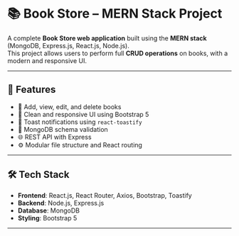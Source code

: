 # 📚 Book Store – MERN Stack Project

A complete **Book Store web application** built using the **MERN stack** (MongoDB, Express.js, React.js, Node.js).  
This project allows users to perform full **CRUD operations** on books, with a modern and responsive UI.

---

## 🚀 Features

- 📘 Add, view, edit, and delete books
- 🧾 Clean and responsive UI using Bootstrap 5
- 🔔 Toast notifications using `react-toastify`
- 🧠 MongoDB schema validation
- 🌐 REST API with Express
- ⚙️ Modular file structure and React routing

---

## 🛠 Tech Stack

- **Frontend**: React.js, React Router, Axios, Bootstrap, Toastify  
- **Backend**: Node.js, Express.js  
- **Database**: MongoDB  
- **Styling**: Bootstrap 5

---
